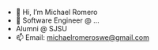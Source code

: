 - 👋 Hi, I’m Michael Romero
- 👀 Software Engineer @ ...
- Alumni @ SJSU
- 📫 Email: michaelromeroswe@gmail.com

<!---
MichaelRomero99/MichaelRomero99 is a ✨ special ✨ repository because its `README.md` (this file) appears on your GitHub profile.
You can click the Preview link to take a look at your changes.
--->
